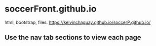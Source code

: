 # soccerFront.github.io
html, bootstrap, files.
https://kelvinchaguay.github.io/soccerP.github.io/
## Use the nav tab sections to view each page
